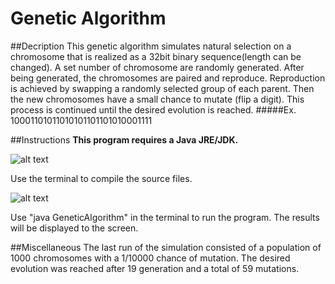 # Genetic Algorithm

##Decription
This genetic algorithm simulates natural selection on a chromosome that is realized as a 32bit binary sequence(length can be changed). A set number of chromosome are randomly generated. After being generated, the chromosomes are paired and reproduce. Reproduction is achieved by swapping a randomly selected group of each parent. Then the new chromosomes have a small chance to mutate (flip a digit). This process is continued until the desired evolution is reached.
#####Ex. 10001101011010101101101010001111

##Instructions
**This program requires a Java JRE/JDK.**

![alt text](http://i.imgur.com/5SuY7hj.jpg "Compile In Terminal")

Use the terminal to compile the source files.

![alt text](http://i.imgur.com/UeQ1lac.jpg "Run The Program")

Use "java GeneticAlgorithm" in the terminal to run the program. The results will be displayed to the screen.

##Miscellaneous
The last run of the simulation consisted of a population of 1000 chromosomes with a 1/10000 chance of mutation.
The desired evolution was reached after 19 generation and a total of 59 mutations.
